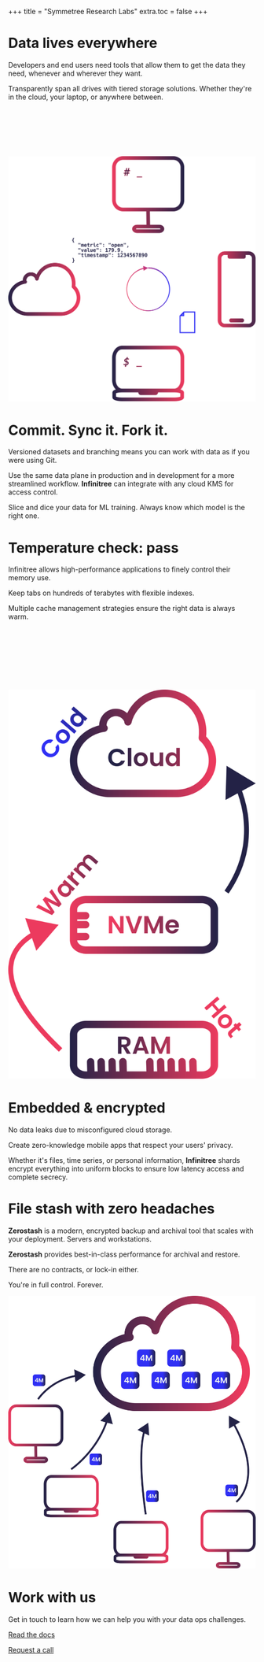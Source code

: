+++
title = "Symmetree Research Labs"
extra.toc = false
+++


<div>
<div class="float-left w-50" >

# Data lives everywhere

Developers and end users need tools that allow them to get the data
they need, whenever and wherever they want.

Transparently span all drives with tiered storage solutions. Whether
they're in the cloud, your laptop, or anywhere between.
</div>

<div class="float-right w-50" style="margin-top: 8em;">
<img src="everywhere.svg">
</div>
</div>

# Commit. Sync it. Fork it.

Versioned datasets and branching means you can work with data as if
you were using Git.

Use the same data plane in production and in development for a more
streamlined workflow. **Infinitree** can integrate with any cloud KMS
for access control.

Slice and dice your data for ML training. Always know which model is
the right one.

<div>
<div class="float-right w-50" >
	
# Temperature check: pass

Infinitree allows high-performance applications to finely control
their memory use.

Keep tabs on hundreds of terabytes with flexible indexes.

Multiple cache management strategies ensure the right data is always warm.
</div>

<div class="float-left w-33" style="margin-top: 10em;">
<img src="hot-warm-cold.svg">
</div>
</div>

# Embedded & encrypted

No data leaks due to misconfigured cloud storage. 

Create zero-knowledge mobile apps that respect your users' privacy.

Whether it's files, time series, or personal information,
**Infinitree** shards encrypt everything into uniform blocks to ensure
low latency access and complete secrecy.

<div>

# File stash with zero headaches

<div class="float-left w-33">

**Zerostash** is a modern, encrypted backup and archival
tool that scales with your deployment. Servers and workstations.

**Zerostash** provides best-in-class performance for archival and
restore.

There are no contracts, or lock-in either.

You're in full control. Forever.
</div>

<div class="float-right w-50" >
<img src="0s-collect.svg">
</div>
</div>

# Work with us

Get in touch to learn how we can help you with your data ops challenges.

<div>

<p class="button float-left pull-right w-33">
    <a href="mailto:hello@symmetree.dev?subject=Call%20request&body=I%20kindly%20request%20a%20call.%0A%0AMy%20contact%20information%20is:%0A%0AName:%0ACompany:%0APhone%20number%20or%20online%20meeting%20link:">Read the docs</a>
</p>

<p class="button float-right pull-left w-33">
    <a href="mailto:hello@symmetree.dev?subject=Call%20request&body=I%20kindly%20request%20a%20call.%0A%0AMy%20contact%20information%20is:%0A%0AName:%0ACompany:%0APhone%20number%20or%20online%20meeting%20link:">Request a call</a>
</p>

</div>
